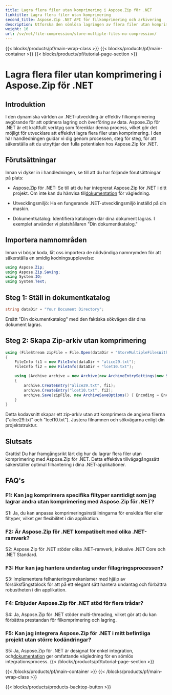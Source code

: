 ```yaml
---
title: Lagra flera filer utan komprimering i Aspose.Zip för .NET
linktitle: Lagra flera filer utan komprimering
second_title: Aspose.Zip .NET API för filkomprimering och arkivering
description: Utforska den sömlösa lagringen av flera filer utan komprimering i Aspose.Zip för .NET. Optimera dina .NET-applikationer för effektiv filhantering med denna steg-för-steg-guide.
weight: 16
url: /sv/net/file-compression/store-multiple-files-no-compression/
---
```


{{< blocks/products/pf/main-wrap-class >}}
{{< blocks/products/pf/main-container >}}
{{< blocks/products/pf/tutorial-page-section >}}

# Lagra flera filer utan komprimering i Aspose.Zip för .NET

## Introduktion

I den dynamiska världen av .NET-utveckling är effektiv filkomprimering avgörande för att optimera lagring och överföring av data. Aspose.Zip för .NET är ett kraftfullt verktyg som förenklar denna process, vilket gör det möjligt för utvecklare att effektivt lagra flera filer utan komprimering. I den här handledningen guidar vi dig genom processen, steg för steg, för att säkerställa att du utnyttjar den fulla potentialen hos Aspose.Zip för .NET.

## Förutsättningar

Innan vi dyker in i handledningen, se till att du har följande förutsättningar på plats:

- Aspose.Zip för .NET: Se till att du har integrerat Aspose.Zip för .NET i ditt projekt. Om inte kan du hänvisa till[dokumentation](https://reference.aspose.com/zip/net/) för vägledning.

- Utvecklingsmiljö: Ha en fungerande .NET-utvecklingsmiljö inställd på din maskin.

- Dokumentkatalog: Identifiera katalogen där dina dokument lagras. I exemplet använder vi platshållaren "Din dokumentkatalog."

## Importera namnområden

Innan vi börjar koda, låt oss importera de nödvändiga namnrymden för att säkerställa en smidig kodningsupplevelse:

```csharp
using Aspose.Zip;
using Aspose.Zip.Saving;
using System.IO;
using System.Text;
```

## Steg 1: Ställ in dokumentkatalog

```csharp
string dataDir = "Your Document Directory";
```

Ersätt "Din dokumentkatalog" med den faktiska sökvägen där dina dokument lagras.

## Steg 2: Skapa Zip-arkiv utan komprimering

```csharp
using (FileStream zipFile = File.Open(dataDir + "StoreMultipleFilesWithoutCompression_out.zip", FileMode.Create))
{
    FileInfo fi1 = new FileInfo(dataDir + "alice29.txt");
    FileInfo fi2 = new FileInfo(dataDir + "lcet10.txt");

    using (Archive archive = new Archive(new ArchiveEntrySettings(new StoreCompressionSettings())))
    {
        archive.CreateEntry("alice29.txt", fi1);
        archive.CreateEntry("lcet10.txt", fi2);
        archive.Save(zipFile, new ArchiveSaveOptions() { Encoding = Encoding.ASCII });
    }
}
```

Detta kodavsnitt skapar ett zip-arkiv utan att komprimera de angivna filerna ("alice29.txt" och "lcet10.txt"). Justera filnamnen och sökvägarna enligt din projektstruktur.

## Slutsats

Grattis! Du har framgångsrikt lärt dig hur du lagrar flera filer utan komprimering med Aspose.Zip för .NET. Detta effektiva tillvägagångssätt säkerställer optimal filhantering i dina .NET-applikationer.

## FAQ's

### F1: Kan jag komprimera specifika filtyper samtidigt som jag lagrar andra utan komprimering med Aspose.Zip för .NET?

S1: Ja, du kan anpassa komprimeringsinställningarna för enskilda filer eller filtyper, vilket ger flexibilitet i din applikation.

### F2: Är Aspose.Zip för .NET kompatibelt med olika .NET-ramverk?

S2: Aspose.Zip för .NET stöder olika .NET-ramverk, inklusive .NET Core och .NET Standard.

### F3: Hur kan jag hantera undantag under fillagringsprocessen?

S3: Implementera felhanteringsmekanismer med hjälp av försöksfångstblock för att på ett elegant sätt hantera undantag och förbättra robustheten i din applikation.

### F4: Erbjuder Aspose.Zip för .NET stöd för flera trådar?

S4: Ja, Aspose.Zip för .NET stöder multi-threading, vilket gör att du kan förbättra prestandan för filkomprimering och lagring.

### F5: Kan jag integrera Aspose.Zip för .NET i mitt befintliga projekt utan större kodändringar?

 S5: Ja, Aspose.Zip för .NET är designat för enkel integration, och[dokumentation](https://reference.aspose.com/zip/net/) ger omfattande vägledning för en sömlös integrationsprocess.
{{< /blocks/products/pf/tutorial-page-section >}}

{{< /blocks/products/pf/main-container >}}
{{< /blocks/products/pf/main-wrap-class >}}

{{< blocks/products/products-backtop-button >}}
